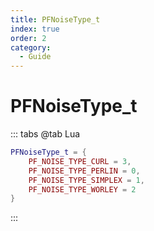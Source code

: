 ```yaml
---
title: PFNoiseType_t
index: true
order: 2
category:
  - Guide
---
```


# PFNoiseType_t
::: tabs
@tab Lua
```lua
PFNoiseType_t = {
    PF_NOISE_TYPE_CURL = 3,
    PF_NOISE_TYPE_PERLIN = 0,
    PF_NOISE_TYPE_SIMPLEX = 1,
    PF_NOISE_TYPE_WORLEY = 2
}
```
:::
